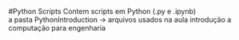#Python Scripts
Contem scripts em Python (.py e .ipynb)  
a pasta PythonIntroduction -> arquivos usados na aula introdução a computação para engenharia
